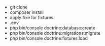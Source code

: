 -  git clone
-  composer install 
-  apply fixe for fixtures
-  .env
-  php bin/console doctrine:database:create
-  php bin/console doctrine:migrations:migrate
-  php bin/console doctrine:fixtures:load